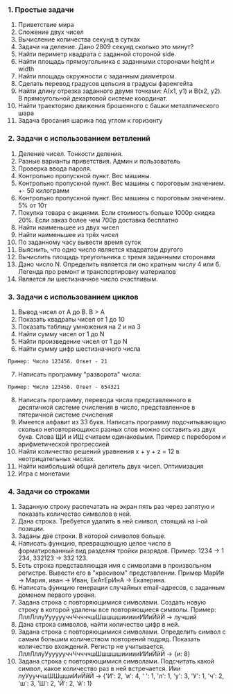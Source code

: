 ### 1. Простые задачи
1. Приветствие мира
2. Сложение двух чисел
3. Вычисление количества секунд в сутках
4. Задачи на деление. Дано 2809 секунд сколько это минут?
5. Найти периметр квадрата с заданной стороной side.
6. Найти площадь прямоугольника с заданными сторонами height и width
7. Найти площадь окружности с заданным диаметром.
8. Сделать перевод градусов цельсия в градусы фаренгейта
9. Найти длину отрезка заданного двумя точками: А(x1, y1) и B(x2, y2).
   В прямоугольной декартовой системе координат.
10. Найти траекторию движения брошенного с башки металлического шара
11. Задача бросания шарика под углом к горизонту

### 2. Задачи с использованием ветвлений
1. Деление чисел. Тонкости деления.
2. Разные варианты приветствия. Админ и пользователь
3. Проверка ввода пароля.  
4. Контрольно пропускной пункт. Вес машины.
5. Контрольно пропускной пункт. Вес машины с пороговым значением. +- 50 килограмм
6. Контрольно пропускной пункт. Вес машины с пороговым значением. 5% от 10т
7. Покупка товара с акциями. Если стоимость больше 1000р скидка 20%. Если заказ более чем 700р доставка бесплатно
8. Найти наименьшее из двух чисел
9. Найти наименьшее из трёх чисел
10. По заданному часу вывести время суток
11. Выяснить, что одно число является квадратом другого
12. Вычислить площадь треугольника с тремя заданными сторонами
13. Дано число N. Определить является ли оно кратным числу 4 или 6. Легенда про ремонт и транспортировку материалов
14. Является ли шестизначное число счастливым.

### 3. Задачи с использованием циклов
1. Вывод чисел от A до B. B > A
2. Показать квадраты чисел от 1 до 10
3. Показать таблицу умножения на 2 и на 3
4. Найти сумму чисел от 1 до N
5. Найти произведение чисел от 1 до N
6. Найти сумму цифр шестизначного числа
```
Пример: Число 123456. Ответ - 21
```
7. Написать программу "разворота" числа:
```
Пример: Число 123456. Ответ - 654321
```
8. Написать программу, перевода числа представленного в десятичной системе счисления в число, представленное в пятеричной системе счисления
9. Имеется алфавит из 33 букв. Написать программу подсчитывающую сколько неповторяющихся разных слов можно составить из двух букв. Слова ЩИ и ИЩ считаем одинаковыми. 
Пример с перебором и арифметической прогрессией
10.  Найти количество решений уравнения x + y + z = 12 в неотрицательных числах.
11. Найти наибольший общий делитель двух чисел. Оптимизация
12. Игра с монетами

### 4. Задачи со строками
1. Заданную строку распечатать на экран пять раз через запятую и показать количество символов в ней.
2. Дана строка. Требуется удалить в ней символ, стоящий на i-ой позиции.
3. Заданы две строки. В которой символов больше.
4. Написать функцию, превращающую целое число в форматированный вид разделяя тройки разрядов. Пример: 1234 -> 1 234, 332123 -> 332 123.
5. Есть строка представляющая имя с символами в произвольном регистре. Вывести его в "красивом" представлении. Пример МарИя -> Мария, иван -> Иван, ЕкАтЕрИнА -> Екатерина.
6. Написать функцию генерации случайных email-адресов, с заданным доменом первого уровня.
7. Задана строка с повторяющимися символами. Создать новую строку в которой удалены все повторяющиеся символы. Пример: ЛллЛллуУуууууччЧччччшШшшшшиииииИИиЙйЙ -> лучший
8. Дана строка символов, найти количество цифр в ней.
9. Задана строка с повторяющимися символами. Определить символ с самым большим количеством повторений подряд. Показать количество вхождений. Регистр не учитывается. ЛллЛллуУуууууччЧччччшШшшшшиииииИИиЙйЙ -> {и: 8}
10. Задана строка с повторяющимися символами. Подсчитать какой символ, какое количество раз в ней встречается. Иии луУууччшШШшшиИиЙйЙ -> {'И': 2, 'и': 4, ' ': 1, 'л': 1, 'у': 3, 'У': 1, 'ч': 2, 'ш': 3, 'Ш': 2, 'Й': 2, 'й': 1}
